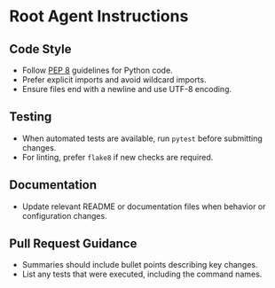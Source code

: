 # Root Agent Instructions

## Code Style
- Follow [PEP 8](https://peps.python.org/pep-0008/) guidelines for Python code.
- Prefer explicit imports and avoid wildcard imports.
- Ensure files end with a newline and use UTF-8 encoding.

## Testing
- When automated tests are available, run `pytest` before submitting changes.
- For linting, prefer `flake8` if new checks are required.

## Documentation
- Update relevant README or documentation files when behavior or configuration changes.

## Pull Request Guidance
- Summaries should include bullet points describing key changes.
- List any tests that were executed, including the command names.
